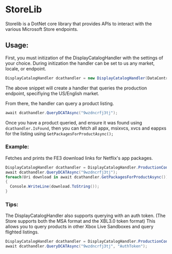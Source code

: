 # StoreLib
Storelib is a DotNet core library that provides APIs to interact with the various Microsoft Store endpoints. 


## Usage:

First, you must initization of the DisplayCatalogHandler with the settings of your choice. During initization the handler can be set to us any market, locale, or endpoint.
```csharp
DisplayCatalogHandler dcathandler = new DisplayCatalogHandler(DataContracts.DCatEndpoint.Production, new DataContracts.Locale(DataContracts.Market.US, DataContracts.Lang.en, true));
```
The above snippet will create a handler that queries the production endpoint, specifiying the US/English market.

From there, the handler can query a product listing.
```csharp
await dcathandler.QueryDCATAsync("9wzdncrfj3tj");
```

Once you have a product queried, and ensure it was found using `dcathandler.IsFound`, then you can fetch all appx, msixvcs, xvcs and eappxs for the listing using `GetPackagesForProductAsync();`

### Example:
Fetches and prints the FE3 download links for Netflix's app packages.
```csharp
DisplayCatalogHandler dcathandler = DisplayCatalogHandler.ProductionConfig();
await dcathandler.QueryDCATAsync("9wzdncrfj3tj");
foreach(Uri download in await dcathandler.GetPackagesForProductAsync())
{
  Console.WriteLine(download.ToString());
}
```

### Tips:

The DisplayCatalogHandler also supports querying with an auth token. (The Store supports both the MSA format and the XBL3.0 token format) This allows you to query products in other Xbox Live Sandboxes and query flighted listings.
```csharp
DisplayCatalogHandler dcathandler = DisplayCatalogHandler.ProductionConfig();
await dcathandler.QueryDCATAsync("9wzdncrfj3tj", "AuthToken");
```
